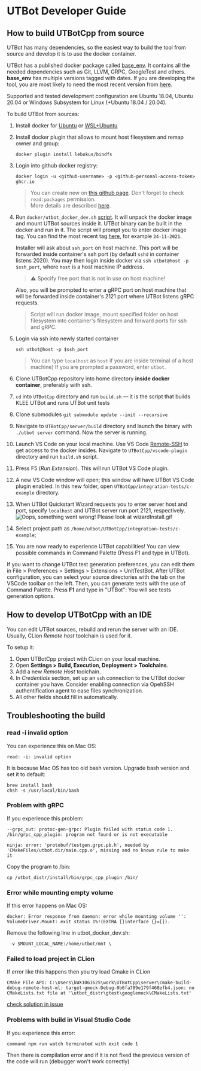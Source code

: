 # UTBot Developer Guide

## How to build UTBotCpp from source

UTBot has many dependencies, so the easiest way to build the tool from source and develop it is to use the docker container.

UTBot has a published docker package called [base_env](https://github.com/UnitTestBot/UTBotCpp/pkgs/container/utbotcpp%2Fbase_env).
It contains all the needed dependencies such as Git, LLVM, GRPC, GoogleTest and others. **base_env** has multiple versions tagged with dates.
If you are developing the tool, you are most likely to need the most recent version from [here](https://github.com/UnitTestBot/UTBotCpp/pkgs/container/utbotcpp%2Fbase_env). 

Supported and tested development configuration are Ubuntu 18.04, Ubuntu 20.04 or Windows Subsystem for Linux (+Ubuntu 18.04 / 20.04).
 
To build UTBot from sources:
1. Install docker for [Ubuntu](https://docs.docker.com/engine/install/ubuntu/) or [WSL+Ubuntu](https://docs.docker.com/desktop/windows/wsl/)
2. Install docker plugin that allows to mount host filesystem and remap owner and group:  
   ```
   docker plugin install lebokus/bindfs
   ```
3. Login into github docker registry: 
   ```
   docker login -u <github-username> -p <github-personal-access-token> ghcr.io
   ``` 
   > You can create new <personal-access-token> on [this github page](https://github.com/settings/tokens/new). Don't forget to check `read:packages` permission.   
   > More details are described [here](https://docs.github.com/en/packages/working-with-a-github-packages-registry/working-with-the-container-registry#authenticating-to-the-container-registry).
   
4. Run `docker/utbot_docker_dev.sh` [script](https://github.com/UnitTestBot/UTBotCpp/blob/main/docker/utbot_docker_dev.sh). It will unpack the docker image and mount UTBot sources inside it.
   UTBot binary can be built in the docker and run in it.
   The script will prompt you to enter docker image tag. You can find the most recent tag [here](https://github.com/UnitTestBot/UTBotCpp/pkgs/container/utbotcpp%2Fbase_env), for example `24-11-2021`. 
   
   Installer will ask about `ssh_port` on host machine. This port will be forwarded inside container's ssh port (by default `sshd` in container listens 2020). 
   You may then login inside docker via `ssh utbot@host -p $ssh_port`, where `host` is a host machine IP address.
   > ⚠ Specify free port that is not in use on host machine!
    
   Also, you will be prompted to enter a gRPC port on host machine that will be forwarded inside container's 2121 port where UTBot listens gRPC requests.   
   > Script will run docker image, mount specified folder on host filesystem into container's filesystem and forward ports for ssh and gRPC.
    
   
 
5. Login via ssh into newly started container
   ``` 
   ssh utbot@host -p $ssh_port 
   ``` 
   > You can type `localhost` as `host` if you are inside terminal of a host machine)
   > If you are prompted a password, enter `utbot`.

6. Clone UTBotCpp repository into home directory **inside docker container**, preferably with ssh.
7. `cd` into `UTBotCpp` directory and run `build.sh` — it is the script that builds KLEE UTBot and runs UTBot unit tests
8. Clone submodules `git submodule update --init --recursive`
9. Navigate to `UTBotCpp/server/build` directory and launch the binary with `./utbot server` command. Now the server is running.
10. Launch VS Code on your local machine. Use VS Code [Remote-SSH](https://code.visualstudio.com/docs/remote/ssh) to get access to the docker insides. Navigate to `UTBotCpp/vscode-plugin` directory and run `build.sh` script.
11. Press F5 (*Run Extension*). This will run UTBot VS Code plugin.
12. A new VS Code window will open; this window will have UTBot VS Code plugin enabled. In this new folder, open `UTBotCpp/integration-tests/c-example` directory.
13. When UTBot Quickstart Wizard requests you to enter server host and port, specify `localhost` and UTBot server run port 2121, respectively.
   ![Oops, something went wrong! Please look at wizardInstall.gif](media/wizardInstall.gif "UTBot Wizard Demo")
14. Select project path as `/home/utbot/UTBotCpp/integration-tests/c-example`;
15. You are now ready to experience UTBot capabilities! You can view possible commands in Command Palette (Press F1 and type in UTBot).

If you want to change UTBot test generation preferences, you can edit them in  File > Preferences > Settings > Extensions > UnitTestBot.
After UTBot configuration, you can select your source directories with the tab on the VSCode toolbar on the left. Then, you can generate tests with the use of Command Palette. Press **F1** and type in "UTBot": You will see tests generation options.

## How to develop UTBotCpp with an IDE

You can edit UTBot sources, rebuild and rerun the server with an IDE. Usually, CLion *Remote host* toolchain is used for it.

To setup it:
1. Open UTBotCpp project with CLion on your local machine.
2. Open **Settings > Build, Execution, Deployment > Toolchains**.
3. Add a new *Remote Host* toolchain.
4. In *Credentials* section, set up an `ssh` connection to the UTBot docker container you have. Consider enabling connection via OpehSSH authentification agent to ease files synchronization.
5. All other fields should fill in automatically.


## Troubleshooting the build
### read -i invalid option
You can experience this on Mac OS:
```shell
read: -i: invalid option
```
It is because Mac OS has too old bash version. Upgrade bash version and set it to default:
```shell
brew install bash
chsh -s /usr/local/bin/bash
```
### Problem with gRPC
If you experience this problem:
```shell
--grpc_out: protoc-gen-grpc: Plugin failed with status code 1.
/bin/grpc_cpp_plugin: program not found or is not executable
```
```shell
ninja: error: 'protobuf/testgen.grpc.pb.h', needed by 'CMakeFiles/utbot.dir/main.cpp.o', missing and no known rule to make it
```
Copy the program to /bin:
```shell
cp /utbot_distr/install/bin/grpc_cpp_plugin /bin/
```
### Error while mounting empty volume
If this error happens on Mac OS:
```shell
docker: Error response from daemon: error while mounting volume '': VolumeDriver.Mount: exit status 1%!(EXTRA []interface {}=[]).
```
Remove the following line in utbot_docker_dev.sh: 
```shell
 -v $MOUNT_LOCAL_NAME:/home/utbot/mnt \
```

### Failed to load project in CLion
If error like this happens then you try load Cmake in CLion
```
CMake File API: C:\Users\kWX1061625\work\UTBotCpp\server\cmake-build-debug-remote-host-ml: target-gmock-Debug-0b6fa789e179f468efb4.json: no CMakeLists.txt file at '\utbot_distr\gtest\googlemock\CMakeLists.txt'
```
[check solution in issue](https://youtrack.jetbrains.com/issue/CPP-27998)


### Problems with build in Visual Studio Code
If you experience this error:
```shell
command npm run watch terminated with exit code 1
```
Then there is compilation error and if it is not fixed the previous version of the code will run (debugger won't work correctly)
